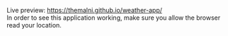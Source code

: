 Live preview: https://themalni.github.io/weather-app/ <br>
In order to see this application working, make sure you allow the browser read your location.
